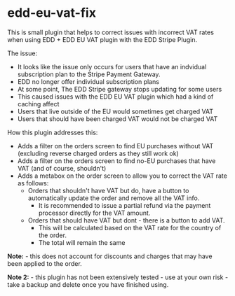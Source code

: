 # edd-eu-vat-fix

This is small plugin that helps to correct issues with incorrect VAT rates when using EDD + EDD EU VAT plugin with the EDD Stripe Plugin.

The issue:

 - It looks like the issue only occurs for users that have an indvidual subscription plan to the Stripe Payment Gateway.
 - EDD no longer offer individual subscription plans
 - At some point, The EDD Stripe gateway stops updating for some users
 - This caused issues with the EDD EU VAT plugin which had a kind of caching affect
 - Users that live outside of the EU would sometimes get charged VAT
 - Users that should have been charged VAT would not be charged VAT

How this plugin addresses this:

 - Adds a filter on the orders screen to find EU purchases without VAT (excluding reverse charged orders as they still work ok)
 - Adds a filter on the orders screen to find no-EU purchases that have VAT (and of course, shouldn't)
 - Adds a metabox on the order screen to allow you to correct the VAT rate as follows:
    - Orders that shouldn't have VAT but do, have a button to automatically update the order and remove all the VAT info.
	   - It is recommended to issue a partial refund via the payment processor directly for the VAT amount.
	- Orders that should have VAT but dont - there is a button to add VAT.  
	   - This will be calculated based on the VAT rate for the country of the order.
	   - The total will remain the same
	   
**Note:** - this does not account for discounts and charges that may have been applied to the order.

**Note 2:** - this plugin has not been extensively tested - use at your own risk - take a backup and delete once you have finished using.
